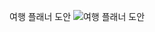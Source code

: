 여행 플래너 도안
![여행 플래너 도안](https://user-images.githubusercontent.com/81146632/122682104-823a7900-d232-11eb-899b-70775f3d36bd.png)

